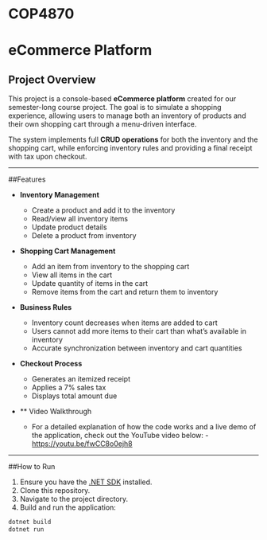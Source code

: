 # COP4870
# eCommerce Platform
## Project Overview

This project is a console-based **eCommerce platform** created for our semester-long course project. The goal is to simulate a shopping experience, allowing users to manage both an inventory of products and their own shopping cart through a menu-driven interface.

The system implements full **CRUD operations** for both the inventory and the shopping cart, while enforcing inventory rules and providing a final receipt with tax upon checkout.

---
##Features

- **Inventory Management**  
  - Create a product and add it to the inventory  
  - Read/view all inventory items  
  - Update product details  
  - Delete a product from inventory  

- **Shopping Cart Management**  
  - Add an item from inventory to the shopping cart  
  - View all items in the cart  
  - Update quantity of items in the cart  
  - Remove items from the cart and return them to inventory  

- **Business Rules**  
  - Inventory count decreases when items are added to cart  
  - Users cannot add more items to their cart than what’s available in inventory  
  - Accurate synchronization between inventory and cart quantities  

- **Checkout Process**  
  - Generates an itemized receipt  
  - Applies a 7% sales tax  
  - Displays total amount due  

- ** Video Walkthrough
  - For a detailed explanation of how the code works and a live demo of the application, check out the YouTube video below:
     -https://youtu.be/fwCC8o0ejh8
---
##How to Run

1. Ensure you have the [.NET SDK](https://dotnet.microsoft.com/en-us/download) installed.
2. Clone this repository.
3. Navigate to the project directory.
4. Build and run the application:

```bash
dotnet build
dotnet run


